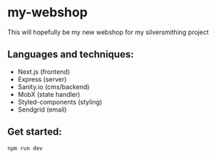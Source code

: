 # my-webshop
This will hopefully be my new webshop for my silversmithing project

## Languages and techniques:
- Next.js (frontend)
- Express (server)
- Sanity.io (cms/backend)
- MobX (state handler)
- Styled-components (styling)
- Sendgrid (email)



## Get started:
`npm run dev`

